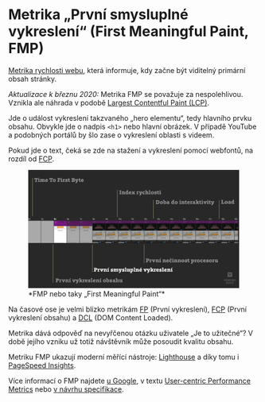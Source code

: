 # Metrika „První smysluplné vykreslení“ (First Meaningful Paint, FMP)

[Metrika rychlosti webu](metriky-rychlosti.md), která informuje, kdy začne být viditelný primární obsah stránky.

*Aktualizace k březnu 2020:* Metrika FMP se považuje za nespolehlivou. Vznikla ale náhrada v podobě [Largest Contentful Paint (LCP)](metrika-lcp.md).

Jde o událost vykreslení takzvaného „hero elementu“, tedy hlavního prvku obsahu. Obvykle jde o nadpis `<h1>` nebo hlavní obrázek. V případě YouTube a podobných portálů by šlo zase o vykreslení oblasti s videem.

Pokud jde o text, čeká se zde na stažení a vykreslení pomocí webfontů, na rozdíl od [FCP](metrika-fcp.md).

<figure>
<img src="../dist/images/original/metrika-fmp.jpg" alt="FMP">
<figcaption markdown="1">
*FMP nebo taky „First Meaningful Paint“*
</figcaption>
</figure>

Na časové ose je velmi blízko metrikám [FP](metrika-fp.md) (První vykreslení), [FCP](metrika-fcp.md) (První vykreslení obsahu) a [DCL](udalost-dcl.md) (DOM Content Loaded).

Metrika dává odpověď na nevyřčenou otázku uživatele „Je to užitečné“? V době jejího vzniku už totiž návštěvník může posoudit kvalitu obsahu.

Metriku FMP ukazují moderní měřící nástroje: [Lighthouse](lighthouse.md) a díky tomu i [PageSpeed Insights](pagespeed-insights.md).

Více informací o FMP najdete [u Google](https://developers.google.com/web/tools/lighthouse/audits/first-meaningful-paint), v textu [User-centric Performance Metrics](https://developers.google.com/web/fundamentals/performance/user-centric-performance-metrics#first_meaningful_paint_and_hero_element_timing) nebo [v návrhu specifikace](https://docs.google.com/document/d/1BR94tJdZLsin5poeet0XoTW60M0SjvOJQttKT-JK8HI/view).

<!-- AdSnippet -->
